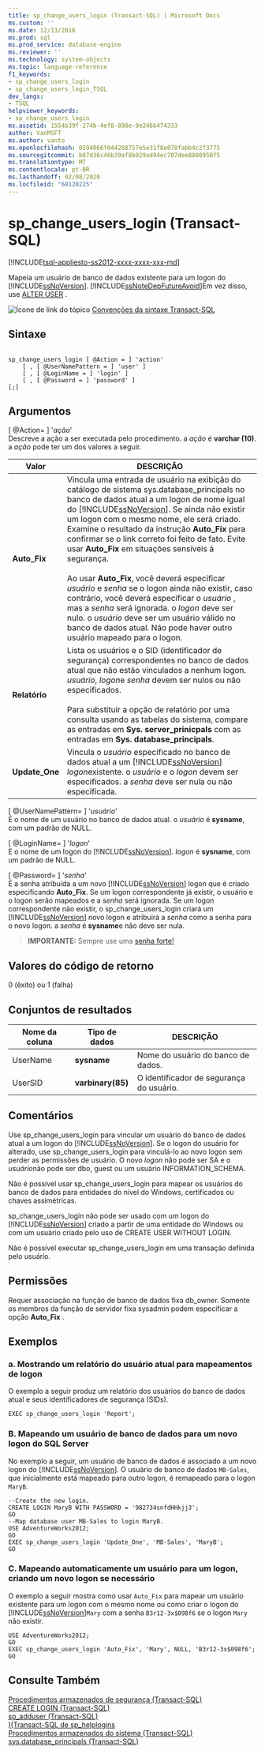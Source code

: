```yaml
---
title: sp_change_users_login (Transact-SQL) | Microsoft Docs
ms.custom: ''
ms.date: 12/13/2016
ms.prod: sql
ms.prod_service: database-engine
ms.reviewer: ''
ms.technology: system-objects
ms.topic: language-reference
f1_keywords:
- sp_change_users_login
- sp_change_users_login_TSQL
dev_langs:
- TSQL
helpviewer_keywords:
- sp_change_users_login
ms.assetid: 1554b39f-274b-4ef8-898e-9e246b474333
author: VanMSFT
ms.author: vanto
ms.openlocfilehash: 0594066f044288757e5e31f8e078fabb4c2f3775
ms.sourcegitcommit: b87d36c46b39af8b929ad94ec707dee8800950f5
ms.translationtype: MT
ms.contentlocale: pt-BR
ms.lasthandoff: 02/08/2020
ms.locfileid: "68120225"
---
```

# <a name="sp_change_users_login-transact-sql"></a>sp_change_users_login (Transact-SQL)
[!INCLUDE[tsql-appliesto-ss2012-xxxx-xxxx-xxx-md](../../includes/tsql-appliesto-ss2012-xxxx-xxxx-xxx-md.md)]

  Mapeia um usuário de banco de dados existente para um logon do [!INCLUDE[ssNoVersion](../../includes/ssnoversion-md.md)]. [!INCLUDE[ssNoteDepFutureAvoid](../../includes/ssnotedepfutureavoid-md.md)]Em vez disso, use [ALTER USER](../../t-sql/statements/alter-user-transact-sql.md) .  
  
  
 ![Ícone de link do tópico](../../database-engine/configure-windows/media/topic-link.gif "Ícone de link do tópico") [Convenções da sintaxe Transact-SQL](../../t-sql/language-elements/transact-sql-syntax-conventions-transact-sql.md)  
  
## <a name="syntax"></a>Sintaxe  
  
```  
  
sp_change_users_login [ @Action = ] 'action'   
    [ , [ @UserNamePattern = ] 'user' ]   
    [ , [ @LoginName = ] 'login' ]   
    [ , [ @Password = ] 'password' ]  
[;]  
```  
  
## <a name="arguments"></a>Argumentos  
 [ @Action= ] '*ação*'  
 Descreve a ação a ser executada pelo procedimento. a *ação* é **varchar (10)**. a *ação* pode ter um dos valores a seguir.  
  
|Valor|DESCRIÇÃO|  
|-----------|-----------------|  
|**Auto_Fix**|Vincula uma entrada de usuário na exibição do catálogo de sistema sys.database_principals no banco de dados atual a um logon de nome igual do [!INCLUDE[ssNoVersion](../../includes/ssnoversion-md.md)]. Se ainda não existir um logon com o mesmo nome, ele será criado. Examine o resultado da instrução **Auto_Fix** para confirmar se o link correto foi feito de fato. Evite usar **Auto_Fix** em situações sensíveis à segurança.<br /><br /> Ao usar **Auto_Fix**, você deverá especificar *usuário* e *senha* se o logon ainda não existir, caso contrário, você deverá especificar o *usuário* , mas a *senha* será ignorada. o *logon* deve ser nulo. o *usuário* deve ser um usuário válido no banco de dados atual. Não pode haver outro usuário mapeado para o logon.|  
|**Relatório**|Lista os usuários e o SID (identificador de segurança) correspondentes no banco de dados atual que não estão vinculados a nenhum logon. *usuário*, *logon*e *senha* devem ser nulos ou não especificados.<br /><br /> Para substituir a opção de relatório por uma consulta usando as tabelas do sistema, compare as entradas em **Sys. server_prinicpals** com as entradas em **Sys. database_principals**.|  
|**Update_One**|Vincula o *usuário* especificado no banco de dados atual a um [!INCLUDE[ssNoVersion](../../includes/ssnoversion-md.md)] *logon*existente. o *usuário* e o *logon* devem ser especificados. a *senha* deve ser nula ou não especificada.|  
  
 [ @UserNamePattern= ] '*usuário*'  
 É o nome de um usuário no banco de dados atual. o *usuário* é **sysname**, com um padrão de NULL.  
  
 [ @LoginName= ] '*logon*'  
 E o nome de um logon do [!INCLUDE[ssNoVersion](../../includes/ssnoversion-md.md)]. *logon* é **sysname**, com um padrão de NULL.  
  
 [ @Password= ] '*senha*'  
 É a senha atribuída a um novo [!INCLUDE[ssNoVersion](../../includes/ssnoversion-md.md)] logon que é criado especificando **Auto_Fix**. Se um logon correspondente já existir, o usuário e o logon serão mapeados e a *senha* será ignorada. Se um logon correspondente não existir, o sp_change_users_login criará um [!INCLUDE[ssNoVersion](../../includes/ssnoversion-md.md)] novo logon e atribuirá a *senha* como a senha para o novo logon. a *senha* é **sysname**e não deve ser nula.  
  
> **IMPORTANTE:** Sempre use uma [senha forte!](../../relational-databases/security/strong-passwords.md)
  
## <a name="return-code-values"></a>Valores do código de retorno  
 0 (êxito) ou 1 (falha)  
  
## <a name="result-sets"></a>Conjuntos de resultados  
  
|Nome da coluna|Tipo de dados|DESCRIÇÃO|  
|-----------------|---------------|-----------------|  
|UserName|**sysname**|Nome do usuário do banco de dados.|  
|UserSID|**varbinary(85)**|O identificador de segurança do usuário.|  
  
## <a name="remarks"></a>Comentários  
 Use sp_change_users_login para vincular um usuário do banco de dados atual a um logon do [!INCLUDE[ssNoVersion](../../includes/ssnoversion-md.md)]. Se o logon do usuário for alterado, use sp_change_users_login para vinculá-lo ao novo logon sem perder as permissões de usuário. O novo *logon* não pode ser SA e o *usuário*não pode ser dbo, guest ou um usuário INFORMATION_SCHEMA.  
  
 Não é possível usar sp_change_users_login para mapear os usuários do banco de dados para entidades do nível do Windows, certificados ou chaves assimétricas.  
  
 sp_change_users_login não pode ser usado com um logon do [!INCLUDE[ssNoVersion](../../includes/ssnoversion-md.md)] criado a partir de uma entidade do Windows ou com um usuário criado pelo uso de CREATE USER WITHOUT LOGIN.  
  
 Não é possível executar sp_change_users_login em uma transação definida pelo usuário.  
  
## <a name="permissions"></a>Permissões  
 Requer associação na função de banco de dados fixa db_owner. Somente os membros da função de servidor fixa sysadmin podem especificar a opção **Auto_Fix** .  
  
## <a name="examples"></a>Exemplos  
  
### <a name="a-showing-a-report-of-the-current-user-to-login-mappings"></a>a. Mostrando um relatório do usuário atual para mapeamentos de logon  
 O exemplo a seguir produz um relatório dos usuários do banco de dados atual e seus identificadores de segurança (SIDs).  
  
```  
EXEC sp_change_users_login 'Report';  
```  
  
### <a name="b-mapping-a-database-user-to-a-new-sql-server-login"></a>B. Mapeando um usuário de banco de dados para um novo logon do SQL Server  
 No exemplo a seguir, um usuário de banco de dados é associado a um novo logon do [!INCLUDE[ssNoVersion](../../includes/ssnoversion-md.md)]. O usuário de banco de dados `MB-Sales`, que inicialmente está mapeado para outro logon, é remapeado para o logon `MaryB`.  
  
```  
--Create the new login.  
CREATE LOGIN MaryB WITH PASSWORD = '982734snfdHHkjj3';  
GO  
--Map database user MB-Sales to login MaryB.  
USE AdventureWorks2012;  
GO  
EXEC sp_change_users_login 'Update_One', 'MB-Sales', 'MaryB';  
GO  
```  
  
### <a name="c-automatically-mapping-a-user-to-a-login-creating-a-new-login-if-it-is-required"></a>C. Mapeando automaticamente um usuário para um logon, criando um novo logon se necessário  
 O exemplo a seguir mostra como usar `Auto_Fix` para mapear um usuário existente para um logon com o mesmo nome ou como criar o logon do [!INCLUDE[ssNoVersion](../../includes/ssnoversion-md.md)]`Mary` com a senha `B3r12-3x$098f6` se o logon `Mary` não existir.  
  
```  
USE AdventureWorks2012;  
GO  
EXEC sp_change_users_login 'Auto_Fix', 'Mary', NULL, 'B3r12-3x$098f6';  
GO  
```  
  
## <a name="see-also"></a>Consulte Também  
 [Procedimentos armazenados de segurança &#40;Transact-SQL&#41;](../../relational-databases/system-stored-procedures/security-stored-procedures-transact-sql.md)   
 [CREATE LOGIN &#40;Transact-SQL&#41;](../../t-sql/statements/create-login-transact-sql.md)   
 [sp_adduser &#40;Transact-SQL&#41;](../../relational-databases/system-stored-procedures/sp-adduser-transact-sql.md)   
 [&#41;&#40;Transact-SQL de sp_helplogins](../../relational-databases/system-stored-procedures/sp-helplogins-transact-sql.md)   
 [Procedimentos armazenados do sistema &#40;Transact-SQL&#41;](../../relational-databases/system-stored-procedures/system-stored-procedures-transact-sql.md)   
 [sys.database_principals &#40;Transact-SQL&#41;](../../relational-databases/system-catalog-views/sys-database-principals-transact-sql.md)  
  
  
